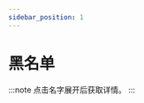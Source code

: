 ```yaml
---
sidebar_position: 1
---
```


# 黑名单

:::note
点击名字展开后获取详情。
:::

<!-- <details>
    <summary style="font-size: 18px; color: black; font-weight: bold;">xiaoran2201</summary>
    <div style="padding: 10px; background-color: #f9f9f9; border: 1px solid #ddd; border-radius: 5px; margin-top: 5px;">
        <p><strong>UUID：</strong>0c1ce964-0d2e-4deb-883d-d26fe8c01178</p>
        <p><strong>缘由：</strong>偷窃JUDAJIANGUO6341、hzm等人基地的大量潜影盒</p>
        <img src="https://s2.loli.net/2024/07/04/mRnVBSryaFhb1qE.png" alt="xiaoran.png" style="max-width: 100%; height: auto; border: 1px solid #ddd; border-radius: 5px; margin-top: 10px;" />
    </div>
</details>

<details>
    <summary style="font-size: 18px; color: black; font-weight: bold;">BE_guomm</summary>
    <div style="padding: 10px; background-color: #f9f9f9; border: 1px solid #ddd; border-radius: 5px; margin-top: 5px;">
        <p><strong>封禁时间：</strong>永久</p>
        <p><strong>XUID：</strong>00000000-0000-0000-0009-01f817bd0f06</p>
        <p><strong>IP：</strong>115.56.104.2xx （河南联通）</p>
        <p><strong>基岩版ID：</strong>guommm</p>
        <p><strong>缘由：</strong>偷窃rehabYES等人基地的大量物资，恶意破坏基地，行为恶劣</p>
        <img src="https://s2.loli.net/2024/07/04/mRnVBSryaFhb1qE.png" alt="BE_guomm.png" style="max-width: 100%; height: auto; border: 1px solid #ddd; border-radius: 5px; margin-top: 10px;" />
    </div>
</details>

<details>
    <summary style="font-size: 18px; color: black; font-weight: bold;">BE_Chinese68001</summary>
    <div style="padding: 10px; background-color: #f9f9f9; border: 1px solid #ddd; border-radius: 5px; margin-top: 5px;">
        <p><strong>封禁时间：</strong>永久</p>
        <p><strong>XUID：</strong>00000000-0000-0000-0009-01fd44638bbb</p>
        <p><strong>IP：</strong>112.12.165.209 （浙江温州文成环山南路）</p>
        <p><strong>基岩版ID：</strong>Chinese68001</p>
        <p><strong>缘由：</strong>开挂</p>
    <iframe src="//player.bilibili.com/player.html?bvid=BV1Am421V7z8&page=1" scrolling="no" border="0" frameborder="no" framespacing="0" allowfullscreen="true"> </iframe>
    </div>
</details>

<details>
    <summary style="font-size: 18px; color: black; font-weight: bold;">MDFK2333</summary>
    <div style="padding: 10px; background-color: #f9f9f9; border: 1px solid #ddd; border-radius: 5px; margin-top: 5px;">
        <p><strong>封禁时间：</strong>永久</p>
        <p><strong>UUID：</strong>UUID：6e17f450-0db1-4e90-a21d-3c912eb2d574</p>
        <p><strong>缘由：</strong>开挂</p>
    <iframe src="//player.bilibili.com/player.html?bvid=BV1Hw4m197sj&page=1" scrolling="no" border="0" frameborder="no" framespacing="0" allowfullscreen="true"> </iframe>
    </div>
</details> -->